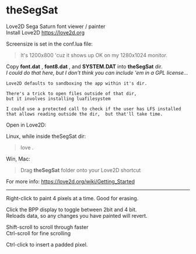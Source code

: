 # theSegSat
Love2D Sega Saturn font viewer / painter  
Install Love2D  https://love2d.org

Screensize is set in the conf.lua file:  

>It's 1200x800 'cuz it shows up OK on my 1280x1024 monitor.  

Copy **font.dat** , **font8.dat** , and **SYSTEM.DAT** into **theSegSat** dir.  
*I could do that here, but I don't think you can include 'em in a GPL license...*  
  
    Love2D defaults to sandboxing the app within it's dir.
    
    There's a trick to open files outside of that dir,  
    but it involves installing luafilesystem
    
    I could use a protected call to check if the user has LFS installed
    that allows reading outside the dir,  but that'll take time.

Open in Love2D:  

Linux, while inside theSegSat dir:  
>love .

Win, Mac:  
>Drag **theSegSat** folder onto your Love2D shortcut  

For more info:  https://love2d.org/wiki/Getting_Started

---

Right-click to paint 4 pixels at a time.  Good for erasing.  

Click the BPP display to toggle between 2bit and 4 bit.  
Reloads data, so any changes you have painted will revert.  

Shift-scroll to scroll through faster  
Ctrl-scroll for fine scrolling  

Ctrl-click to insert a padded pixel.  
